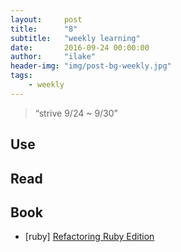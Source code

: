 ```yaml
---
layout:     post
title:      "8"
subtitle:   "weekly learning"
date:       2016-09-24 00:00:00
author:     "ilake"
header-img: "img/post-bg-weekly.jpg"
tags:
    - weekly
---
```

> “strive 9/24 ~ 9/30”

## Use

## Read

## Book

* <p>[ruby] <a href="http://martinfowler.com/books/refactoringRubyEd.html">Refactoring Ruby Edition</a></p>
